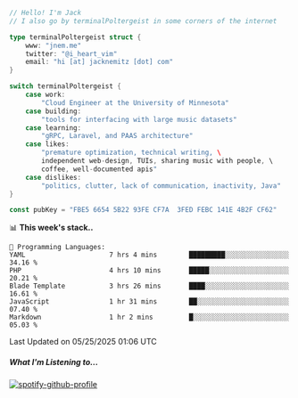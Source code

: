 ```go
// Hello! I'm Jack
// I also go by terminalPoltergeist in some corners of the internet

type terminalPoltergeist struct {
    www: "jnem.me"
    twitter: "@i_heart_vim"
    email: "hi [at] jacknemitz [dot] com"
}

switch terminalPoltergeist {
    case work:
        "Cloud Engineer at the University of Minnesota"
    case building:
        "tools for interfacing with large music datasets"
    case learning:
        "gRPC, Laravel, and PAAS architecture"
    case likes:
        "premature optimization, technical writing, \
        independent web-design, TUIs, sharing music with people, \
        coffee, well-documented apis"
    case dislikes:
        "politics, clutter, lack of communication, inactivity, Java"
}

const pubKey = "FBE5 6654 5B22 93FE CF7A  3FED FEBC 141E 4B2F CF62"
```

<!--START_SECTION:waka-->
📊 **This week's stack..** 

```text
💬 Programming Languages: 
YAML                     7 hrs 4 mins        █████████░░░░░░░░░░░░░░░░   34.16 % 
PHP                      4 hrs 10 mins       █████░░░░░░░░░░░░░░░░░░░░   20.21 % 
Blade Template           3 hrs 26 mins       ████░░░░░░░░░░░░░░░░░░░░░   16.61 % 
JavaScript               1 hr 31 mins        ██░░░░░░░░░░░░░░░░░░░░░░░   07.40 % 
Markdown                 1 hr 2 mins         █░░░░░░░░░░░░░░░░░░░░░░░░   05.03 % 
```


 Last Updated on 05/25/2025 01:06 UTC
<!--END_SECTION:waka-->

##### What I'm Listening to...

[![spotify-github-profile](https://jnem.me/listening-item?maxAge=2592000)](https://jnem.me/listening)

